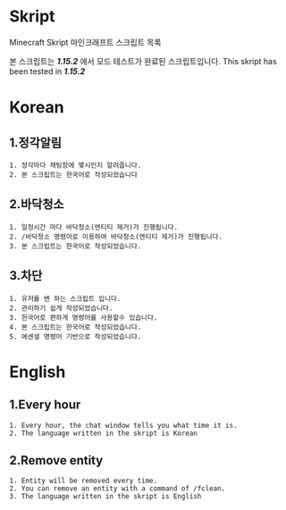 # Skript
Minecraft Skript
마인크래프트 스크립트 목록

본 스크립트는 **_1.15.2_** 에서 모드 테스트가 완료된 스크립트입니다.
This skript has been tested in **_1.15.2_**


# Korean
## 1.정각알림
```
1. 정각마다 채팅창에 몇시인지 알려줍니다.
2. 본 스크립트는 한국어로 작성되었습니다
```
## 2.바닥청소
```
1. 일정시간 마다 바닥청소(엔티티 제거)가 진행됩니다.
2. /바닥청소 명령어로 이용하여 바닥청소(엔티티 제거)가 진행됩니다.
3. 본 스크립트는 한국어로 작성되었습니다.
```
## 3.차단
```
1. 유저를 밴 하는 스크립트 입니다.
2. 관리하기 쉽게 작성되었습니다.
3. 한국어로 편하게 명령어를 사용할수 있습니다.
4. 본 스크립트는 한국어로 작성되었습니다.
5. 에센셜 명령어 기반으로 작성되었습니다.
```

# English
## 1.Every hour
```
1. Every hour, the chat window tells you what time it is.
2. The language written in the skript is Korean
```
## 2.Remove entity
```
1. Entity will be removed every time.
2. You can remove an entity with a command of /fclean.
3. The language written in the skript is English
```
